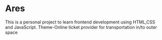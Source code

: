 # Ares
This is a personal project to learn frontend development using HTML,CSS and JavaScript. Theme-Online ticket provider for transportation in/to outer space 
